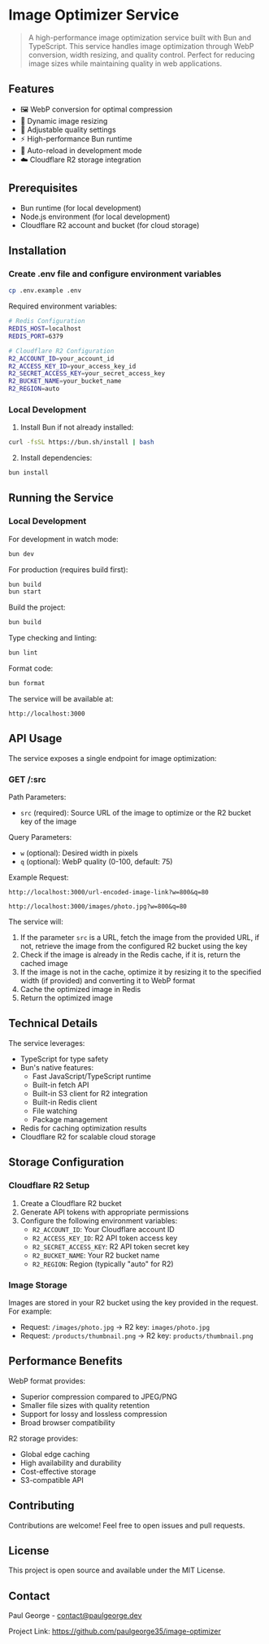 # Image Optimizer Service

> A high-performance image optimization service built with Bun and TypeScript.
> This service handles image optimization through WebP conversion, width resizing, and quality control.
> Perfect for reducing image sizes while maintaining quality in web applications.

## Features

- 🖼️ WebP conversion for optimal compression
- 📏 Dynamic image resizing
- 🎯 Adjustable quality settings
- ⚡ High-performance Bun runtime
- 🔄 Auto-reload in development mode
- ☁️ Cloudflare R2 storage integration

## Prerequisites

- Bun runtime (for local development)
- Node.js environment (for local development)
- Cloudflare R2 account and bucket (for cloud storage)

## Installation

### Create .env file and configure environment variables

```bash
cp .env.example .env
```

Required environment variables:

```bash
# Redis Configuration
REDIS_HOST=localhost
REDIS_PORT=6379

# Cloudflare R2 Configuration
R2_ACCOUNT_ID=your_account_id
R2_ACCESS_KEY_ID=your_access_key_id
R2_SECRET_ACCESS_KEY=your_secret_access_key
R2_BUCKET_NAME=your_bucket_name
R2_REGION=auto
```

### Local Development

1. Install Bun if not already installed:

```bash
curl -fsSL https://bun.sh/install | bash
```

2. Install dependencies:

```bash
bun install
```

## Running the Service

### Local Development

For development in watch mode:

```bash
bun dev
```

For production (requires build first):

```bash
bun build
bun start
```

Build the project:

```bash
bun build
```

Type checking and linting:

```bash
bun lint
```

Format code:

```bash
bun format
```

The service will be available at:

```
http://localhost:3000
```

## API Usage

The service exposes a single endpoint for image optimization:

### GET /:src

Path Parameters:

- `src` (required): Source URL of the image to optimize or the R2 bucket key of the image

Query Parameters:

- `w` (optional): Desired width in pixels
- `q` (optional): WebP quality (0-100, default: 75)

Example Request:

```
http://localhost:3000/url-encoded-image-link?w=800&q=80

http://localhost:3000/images/photo.jpg?w=800&q=80
```

The service will:

1. If the parameter `src` is a URL, fetch the image from the provided URL, if not, retrieve the image from the configured R2 bucket using the key
2. Check if the image is already in the Redis cache, if it is, return the cached image
3. If the image is not in the cache, optimize it by resizing it to the specified width (if provided) and converting it to WebP format
4. Cache the optimized image in Redis
5. Return the optimized image

## Technical Details

The service leverages:

- TypeScript for type safety
- Bun's native features:
  - Fast JavaScript/TypeScript runtime
  - Built-in fetch API
  - Built-in S3 client for R2 integration
  - Built-in Redis client
  - File watching
  - Package management
- Redis for caching optimization results
- Cloudflare R2 for scalable cloud storage

## Storage Configuration

### Cloudflare R2 Setup

1. Create a Cloudflare R2 bucket
2. Generate API tokens with appropriate permissions
3. Configure the following environment variables:
   - `R2_ACCOUNT_ID`: Your Cloudflare account ID
   - `R2_ACCESS_KEY_ID`: R2 API token access key
   - `R2_SECRET_ACCESS_KEY`: R2 API token secret key
   - `R2_BUCKET_NAME`: Your R2 bucket name
   - `R2_REGION`: Region (typically "auto" for R2)

### Image Storage

Images are stored in your R2 bucket using the key provided in the request. For example:

- Request: `/images/photo.jpg` → R2 key: `images/photo.jpg`
- Request: `/products/thumbnail.png` → R2 key: `products/thumbnail.png`

## Performance Benefits

WebP format provides:

- Superior compression compared to JPEG/PNG
- Smaller file sizes with quality retention
- Support for lossy and lossless compression
- Broad browser compatibility

R2 storage provides:

- Global edge caching
- High availability and durability
- Cost-effective storage
- S3-compatible API

## Contributing

Contributions are welcome! Feel free to open issues and pull requests.

## License

This project is open source and available under the MIT License.

## Contact

Paul George - contact@paulgeorge.dev

Project Link: https://github.com/paulgeorge35/image-optimizer
